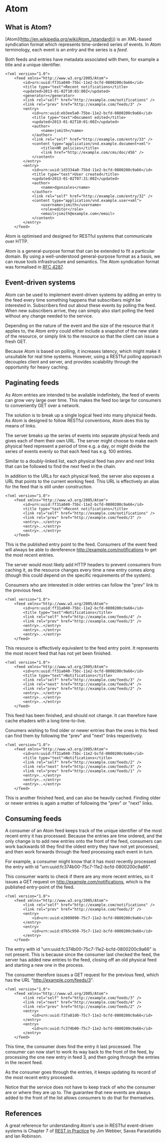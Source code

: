 Atom
====

What is Atom?
------------

[Atom](http://en.wikipedia.org/wiki/Atom_(standard\)) is an XML-based syndication format which represents time-ordered series of events. In Atom terminology, each event is an *entry* and the series is a *feed*.

Both feeds and entries have metadata associated with them, for example a title and a unique identifier.

    <?xml version="1.0">
        <feed xmlns="http://www.w3.org/2005/Atom">
            <id>urn:uuid:ff31a040-75bc-11e2-bcfd-0800200c9a66</id>
            <title type="text">Recent notifications</title>
            <updated>2013-01-02T10:03:00Z</updated>
            <generator></generator>
            <link rel="self" href="http://example.com/notifications" />
            <link rel="prev" href="http://example.com/feeds/3" />
            <entry>
                <id>urn:uuid:eb3ee5a0-75be-11e2-bcfd-0800200c9a66</id>
                <title type="text">Document edited</title>
                <updated>2013-01-02T10:01:00Z</updated>
                <author>
                    <name>jsmith</name>
                </author>
                <link rel="self" href="http://example.com/entry/33" />
                <content type="application/vnd.example.document+xml">
                    <title>HR policies</title>
                    <link href="http://example.com/cms/doc/456" />
                </content>
            </entry>
            <entry>
                <id>urn:uuid:1d3334a0-75bd-11e2-bcfd-0800200c9a66</id>
                <title type="text">User created</title>
                <updated>2013-01-02T07:31:00Z</updated>
                <author>
                    <name>dgonzales</name>
                </author>
                <link rel="self" href="http://example.com/entry/32" />
                <content type="application/vnd.example.user+xml">
                    <username>jsmith</username>
                    <role>editor</role>
                    <email>jsmith@example.com</email>
                </content>
            </entry>
        </feed>

Atom is optimised and designed for RESTful systems that communicate over HTTP.

Atom is a general-purpose format that can be extended to fit a particular domain. By using a well-understood general-purpose format as a basis, we can reuse tools infrastructure and semantics. The Atom syndication format was formalised in [RFC 4287](http://www.ietf.org/rfc/rfc4287).

Event-driven systems
--------------------

Atom can be used to implement event-driven systems by adding an entry to the feed every time something happens that subscribers might be interested in. Subscribers find out about these events by polling the feed. When new subscribers arrive, they can simply also start polling the feed without any change needed to the service.

Depending on the nature of the event and the size of the resource that it applies to, the Atom entry could either include a snapshot of the new state of the resource, or simply link to the resource so that the client can issue a fresh GET.

Because Atom is based on polling, it increases latency, which might make it unsuitable for real time systems. However, using a RESTful polling approach decouples client and server, and provides scalability through the opportunity for heavy caching.

Paginating feeds
----------------

As Atom entries are intended to be available indefinitely, the feed of events can grow very large over time. This makes the feed too large for consumers to conveniently GET over a network.

The solution is to break up a single logical feed into many phyisical feeds. As Atom is designed to follow RESTful conventions, Atom does this by means of links.

The server breaks up the series of events into separate physical feeds and gives each of them their own URL. The server might choose to make each physical feed represent a period of time e.g. a day, or might divide the series of events evenly so that each feed has e.g. 100 entries. 

Similar to a doubly-linked list, each physical feed has *prev* and *next* links that can be followed to find the next feed in the chain.

In addition to the URLs for each physical feed, the server also exposes a URL that points to the current working feed. This URL is effectively an alias for the feed that is still under construction.

    <?xml version="1.0">
        <feed xmlns="http://www.w3.org/2005/Atom">
            <id>urn:uuid:ff31a040-75bc-11e2-bcfd-0800200c9a66</id>
            <title type="text">Recent notifications</title>
            <link rel="self" href="http://example.com/notifications" />
            <link rel="prev" href="http://example.com/feeds/3" />
            <entry>..</entry>
            <entry>..</entry>
            <entry>..</entry>
        </feed>

This is the published entry point to the feed. Consumers of the event feed will always be able to dereference http://example.com/notifications to get the most recent entries.

The server would most likely add HTTP headers to prevent consumers from caching it, as the resource changes every time a new entry comes along (though this could depend on the specific requirements of the system). 

Consumers who are interested in older entries can follow the "prev" link to the previous feed.

    <?xml version="1.0">
        <feed xmlns="http://www.w3.org/2005/Atom">
            <id>urn:uuid:ff31a040-75bc-11e2-bcfd-0800200c9a66</id>
            <title type="text">Notifications</title>
            <link rel="self" href="http://example.com/feeds/4" />
            <link rel="prev" href="http://example.com/feeds/3" />
            <entry>..</entry>
            <entry>..</entry>
            <entry>..</entry>
        </feed>

This resource is effectively equivalent to the feed entry point. It represents the most recent feed that has not yet been finished. 

    <?xml version="1.0">
        <feed xmlns="http://www.w3.org/2005/Atom">
            <id>urn:uuid:ff31a040-75bc-11e2-bcfd-0800200c9a66</id>
            <title type="text">Notifications</title>
            <link rel="self" href="http://example.com/feeds/3" />
            <link rel="next" href="http://example.com/feeds/4" />
            <link rel="prev" href="http://example.com/feeds/2" />
            <entry>..</entry>
            <entry>..</entry>
            <entry>..</entry>
        </feed>

This feed has been finished, and should not change. It can therefore have cache ehaders with a long time-to-live.

Conumers wishing to find older or newer entries than the ones in this feed can find them by following the "prev" and "next" links respectively. 

    <?xml version="1.0">
        <feed xmlns="http://www.w3.org/2005/Atom">
            <id>urn:uuid:ff31a040-75bc-11e2-bcfd-0800200c9a66</id>
            <title type="text">Notifications</title>
            <link rel="self" href="http://example.com/feeds/2" />
            <link rel="next" href="http://example.com/feeds/3" />
            <link rel="prev" href="http://example.com/feeds/1" />
            <entry>..</entry>
            <entry>..</entry>
            <entry>..</entry>
        </feed>

This is another finished feed, and can also be heavily cached. Finding older or newer entries is again a matter of following the "prev" or "next" links.

Consuming feeds
---------------

A consumer of an Atom feed keeps track of the unique identifier of the most recent entry it has processed. Because the entries are time ordered, and the only change is to add new entries onto the front of the feed, consumers can work backwards till they find the oldest entry they have not yet processed, and then work forwards through the feed processing each event in turn. 

For example, a consumer might know that it has most recently processed the entry with id "urn:uuid:fc374b00-75c7-11e2-bcfd-0800200c9a66".

This consumer wants to check if there are any more recent entries, so it issues a GET request on http://example.com/notifications, which is the published entry-point of the feed.

    <?xml version="1.0">
        <feed xmlns="http://www.w3.org/2005/Atom">
            <link rel="self" href="http://example.com/notifications" />
            <link rel="prev" href="http://example.com/feeds/3" />
            <entry>
                <id>urn:uuid:e2089090-75c7-11e2-bcfd-0800200c9a66</id>
            </entry>
            <entry>
                <id>urn:uuid:d765c950-75c7-11e2-bcfd-0800200c9a66</id>
            </entry>
        </feed>

The entry with id "urn:uuid:fc374b00-75c7-11e2-bcfd-0800200c9a66" is not present. This is because since the consumer last checked the feed, the server has added new entries to the feed, closing off an old physical feed and starting a new one in the process.

The consumer therefore issues a GET request for the previous feed, which has the URL "http://example.com/feeds/3".

    <?xml version="1.0">
        <feed xmlns="http://www.w3.org/2005/Atom">
            <link rel="self" href="http://example.com/feeds/3" />
            <link rel="next" href="http://example.com/feeds/4" />
            <link rel="prev" href="http://example.com/feeds/2" />
            <entry>
                <id>urn:uuid:f37a81d0-75c7-11e2-bcfd-0800200c9a66</id>
            </entry>
            <entry>
                <id>urn:uuid:fc374b00-75c7-11e2-bcfd-0800200c9a66</id>
            </entry>
        </feed>

This time, the consumer does find the entry it last processed. The consumer can now start to work its way back to the front of the feed, by processing the one new entry in feed 3, and then going through the entries in the recent feed.

As the consumer goes through the entries, it keeps updating its record of the most recent entry processed.

Notice that the service does not have to keep track of who the consumer are or where they are up to. The guarantee that new events are always added to the front of the list allows consumers to do that for themselves.

References
----------

A great reference for understanding Atom's use in RESTful event-driven systems is Chapter 7 of [REST in Practice](http://restinpractice.com/book/) by Jim Webber, Savas Parastatidis and Ian Robinson.
